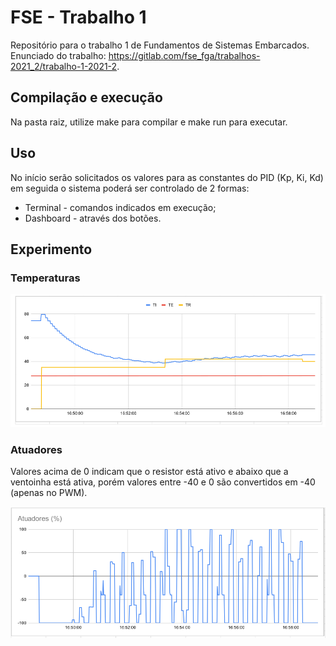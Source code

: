 # FSE - Trabalho 1
Repositório para o trabalho 1 de Fundamentos de Sistemas Embarcados. Enunciado do trabalho: https://gitlab.com/fse_fga/trabalhos-2021_2/trabalho-1-2021-2.

## Compilação e execução
Na pasta raiz, utilize make para compilar e make run para executar.

## Uso
No início serão solicitados os valores para as constantes do PID (Kp, Ki, Kd) em seguida o sistema poderá ser controlado de 2 formas:
- Terminal - comandos indicados em execução;
- Dashboard - através dos botões.

## Experimento

### Temperaturas
![Graficos](assets/graph1.png "Gráfico 1") 

### Atuadores
Valores acima de 0 indicam que o resistor está ativo e abaixo que a ventoinha está ativa, porém valores entre -40 e 0 são convertidos em -40 (apenas no PWM).

![Graficos](assets/graph2.png "Gráfico 2")
